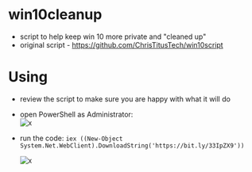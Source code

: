 # win10cleanup

- script to help keep win 10 more private and "cleaned up"
- original script - https://github.com/ChrisTitusTech/win10script

# Using

- review the script to make sure you are happy with what it will do
- open PowerShell as Administrator:  
     ![x](https://github.com/deciacco/win10cleanup/blob/main/img/Screenshot%20-%201_16_2022%20,%204_56_58%20PM.png?raw=true)  

- run the code: `iex ((New-Object System.Net.WebClient).DownloadString('https://bit.ly/33IpZX9'))`  
     
     ![x](https://github.com/deciacco/win10cleanup/blob/main/img/Screenshot%20-%201_16_2022%20,%205_51_55%20PM.png?raw=true)